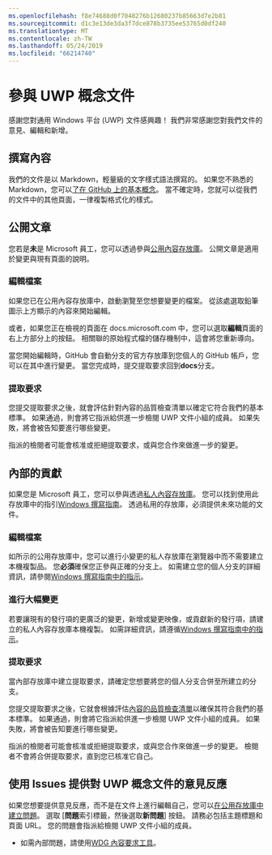 ```yaml
---
ms.openlocfilehash: f8e74688d0f7048276b12680237b85663d7e2b81
ms.sourcegitcommit: d1c3e13de3da3f7dce878b3735ee53765d0df240
ms.translationtype: MT
ms.contentlocale: zh-TW
ms.lasthandoff: 05/24/2019
ms.locfileid: "66214740"
---
```

# <a name="contributing-to-uwp-conceptual-documentation"></a>參與 UWP 概念文件

感謝您對通用 Windows 平台 (UWP) 文件感興趣！ 我們非常感謝您對我們文件的意見、編輯和新增。

## <a name="writing-content"></a>撰寫內容

我們的文件是以 Markdown，輕量級的文字樣式語法撰寫的。 如果您不熟悉的 Markdown，您可以[了在 GitHub 上的基本概念](https://guides.github.com/features/mastering-markdown/)。 當不確定時，您就可以從我們的文件中的其他頁面，一律複製格式化的樣式。

## <a name="public-contributions"></a>公開文章

您若是**未**是 Microsoft 員工，您可以透過參與[公用內容存放庫](https://github.com/MicrosoftDocs/windows-uwp)。 公開文章是適用於變更與現有頁面的說明。

### <a name="editing-a-file"></a>編輯檔案

如果您已在公用內容存放庫中，啟動瀏覽至您想要變更的檔案。 從該處選取鉛筆圖示上方顯示的內容來開始編輯。

或者，如果您正在檢視的頁面在 docs.microsoft.com 中，您可以選取**編輯**頁面的右上方部分上的按鈕。 相關聯的原始程式檔的儲存機制中，這會將您重新導向。

當您開始編輯時，GitHub 會自動分支的官方存放庫到您個人的 GitHub 帳戶，您可以在其中進行變更。 當您完成時，提交提取要求回到**docs**分支。

### <a name="pull-requests"></a>提取要求

您提交提取要求之後，就會評估針對內容的品質檢查清單以確定它符合我們的基本標準。 如果通過，則會將它指派給供進一步檢閱 UWP 文件小組的成員。 如果失敗，將會被告知要進行哪些變更。

指派的檢閱者可能會核准或拒絕提取要求，或與您合作來做進一步的變更。

## <a name="internal-contributions"></a>內部的貢獻

如果您是 Microsoft 員工，您可以參與透過[私人內容存放庫](https://github.com/microsoftdocs/windows-uwp-pr)。 您可以找到使用此存放庫中的指引[Windows 撰寫指南](https://review.docs.microsoft.com/windows-authoring-guide/uwp/?branch=master)。 透過私用的存放庫，必須提供未來功能的文件。

### <a name="editing-a-file"></a>編輯檔案

如所示的公用存放庫中，您可以進行小變更的私人存放庫在瀏覽器中而不需要建立本機複製品。 您**必須**確保您正參與正確的分支上。 如需建立您的個人分支的詳細資訊，請參閱[Windows 撰寫指南中的指示](https://review.docs.microsoft.com/windows-authoring-guide/uwp/conceptual/branches?branch=master)。

### <a name="making-substantial-changes"></a>進行大幅變更

若要讓現有的發行項的更廣泛的變更，新增或變更映像，或貢獻新的發行項，請建立的私人內容存放庫本機複製。 如需詳細資訊，請遵循[Windows 撰寫指南中的指示](https://review.docs.microsoft.com/windows-authoring-guide/uwp/conceptual/)。

### <a name="pull-requests"></a>提取要求

當內部存放庫中建立提取要求，請確定您想要將您的個人分支合併至所建立的分支。

您提交提取要求之後，它就會根據評估[內容的品質檢查清單](https://review.docs.microsoft.com/windows-authoring-guide/managing-contributions/editorial-checklist?branch=master)以確保其符合我們的基本標準。 如果通過，則會將它指派給供進一步檢閱 UWP 文件小組的成員。 如果失敗，將會被告知要進行哪些變更。

指派的檢閱者可能會核准或拒絕提取要求，或與您合作來做進一步的變更。 檢閱者不會將合併提取要求，直到您已核准它自己。

## <a name="using-issues-to-provide-feedback-on-uwp-conceptual-documentation"></a>使用 Issues 提供對 UWP 概念文件的意見反應

如果您想要提供意見反應，而不是在文件上進行編輯自己，您可以[在公用存放庫中建立問題](https://github.com/MicrosoftDocs/windows-uwp/issues)。 選取 [**問題**索引標籤，然後選取**新問題**] 按鈕。 請務必包括主題標題和頁面 URL。 您的問題會指派給檢閱 UWP 文件小組的成員。

* 如需內部問題，請使用[WDG 內容要求工具](https://aka.ms/pubrequest)。
